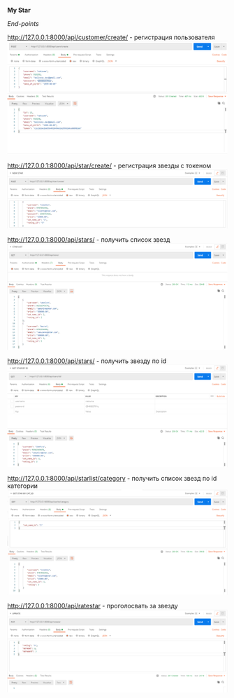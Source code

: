 **My Star**

*End-points*


http://127.0.0.1:8000/api/customer/create/ - регистрация пользователя
![](readme/create.png)

http://127.0.0.1:8000/api/star/create/ - регистрация звезды с токеном
![](readme/newstar.png)

http://127.0.0.1:8000/api/stars/ - получить список звезд
![](readme/starlist.png)

http://127.0.0.1:8000/api/stars/<id> - получить звезду по id
![](readme/strabyid.png)

http://127.0.0.1:8000/api/starlist/category - получить список звезд по id категории
![](readme/starbycatid.png)

http://127.0.0.1:8000/api/ratestar - проголосвать за звезду
![](readme/staruprate.png)


